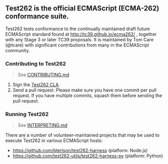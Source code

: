 ## Test262 is the official ECMAScript (ECMA-262) conformance suite.

Test262 tests conformance to the continually maintained draft future ECMAScript standard found at http://tc39.github.io/ecma262/ , together with any Stage 3 or later TC39 proposals. It is maintained by Tom Care (@tcare) with significant contributions from many in the ECMAScript community.

### Contributing to Test262
> See [CONTRIBUTING.md](./CONTRIBUTING.md)

1. Sign the [Test262 CLA](http://tc39.github.io/test262-cla).
2. Send a pull request. Please make sure you have one commit per pull request. If you have multiple commits, squash them before sending the pull request.

### Running Test262

> See [INTERPRETING.md](./INTERPRETING.md)

There are a number of volunteer-maintained projects that may be used to execute Test262 in various ECMAScript hosts:

- https://github.com/bterlson/test262-harness (platform: Node.js)
- https://github.com/test262-utils/test262-harness-py (platform: Python)
